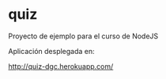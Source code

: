 # quiz
Proyecto de ejemplo para el curso de NodeJS

Aplicación desplegada en:

http://quiz-dgc.herokuapp.com/
